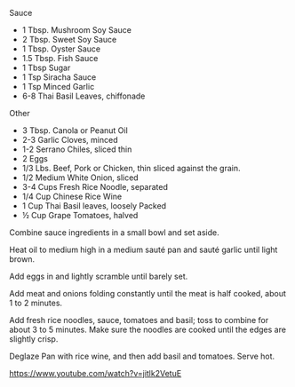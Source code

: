 Sauce
- 1 Tbsp. Mushroom Soy Sauce
- 2 Tbsp. Sweet Soy Sauce
- 1 Tbsp. Oyster Sauce
- 1.5 Tbsp. Fish Sauce
- 1 Tbsp Sugar
- 1 Tsp Siracha Sauce
- 1 Tsp Minced Garlic
- 6-8  Thai Basil Leaves, chiffonade

Other
- 3 Tbsp. Canola or Peanut Oil
- 2-3  Garlic Cloves, minced
- 1-2   Serrano Chiles, sliced thin
- 2  Eggs
- 1/3 Lbs. Beef, Pork or Chicken, thin sliced against the grain.
- 1/2   Medium White Onion, sliced
- 3-4 Cups Fresh Rice Noodle, separated
- 1/4 Cup Chinese Rice Wine
- 1 Cup Thai Basil leaves, loosely Packed
- ½ Cup Grape Tomatoes, halved


Combine sauce ingredients in a small bowl and set aside.

Heat oil to medium high in a medium sauté pan and sauté garlic until light brown.

Add eggs in and lightly scramble until barely set.

Add meat and onions folding constantly until the meat is half cooked, about 1 to 2 minutes.

Add fresh rice noodles, sauce, tomatoes and basil; toss to combine for about 3 to 5 minutes. Make sure the noodles are cooked until the edges are slightly crisp.

Deglaze Pan with rice wine, and then add basil and tomatoes. Serve hot.

https://www.youtube.com/watch?v=jitlk2VetuE

